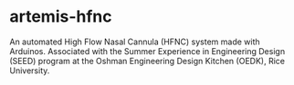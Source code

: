 # artemis-hfnc
An automated High Flow Nasal Cannula (HFNC) system made with Arduinos. Associated with the Summer Experience in Engineering Design (SEED) program at the Oshman Engineering Design Kitchen (OEDK), Rice University.
